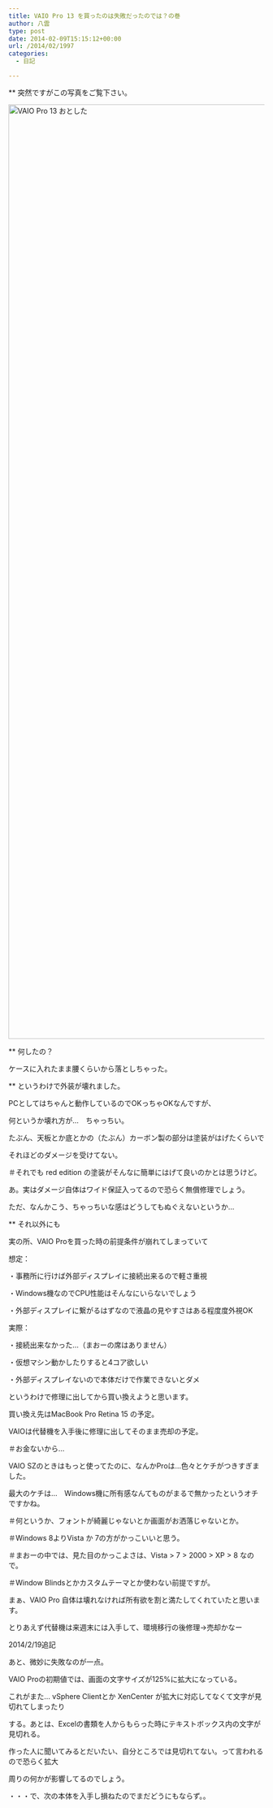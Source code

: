 ```yaml
---
title: VAIO Pro 13 を買ったのは失敗だったのでは？の巻
author: 八雲
type: post
date: 2014-02-09T15:15:12+00:00
url: /2014/02/1997
categories:
  - 日記

---
```

** 突然ですがこの写真をご覧下さい。
  
<!--more-->


  
[<img src="https://obs.maoh.company/yakumoblog/2018/07/2014-02-05-20.46.30.jpg" alt="VAIO Pro 13 おとした" width="3264" height="1840" class="alignnone size-full wp-image-1998" srcset="https://obs.maoh.company/yakumoblog/2018/07/2014-02-05-20.46.30.jpg 3264w, https://obs.maoh.company/yakumoblog/2018/07/2014-02-05-20.46.30-300x169.jpg 300w, https://obs.maoh.company/yakumoblog/2018/07/2014-02-05-20.46.30-768x433.jpg 768w, https://obs.maoh.company/yakumoblog/2018/07/2014-02-05-20.46.30-1024x577.jpg 1024w" sizes="(max-width: 3264px) 100vw, 3264px" />][1]

** 何したの？
  
ケースに入れたまま腰くらいから落としちゃった。

** というわけで外装が壊れました。
  
PCとしてはちゃんと動作しているのでOKっちゃOKなんですが、
  
何というか壊れ方が…　ちゃっちい。
  
たぶん、天板とか底とかの（たぶん）カーボン製の部分は塗装がはげたくらいで
  
それほどのダメージを受けてない。
  
＃それでも red edition の塗装がそんなに簡単にはげて良いのかとは思うけど。

あ。実はダメージ自体はワイド保証入ってるので恐らく無償修理でしょう。
  
ただ、なんかこう、ちゃっちいな感はどうしてもぬぐえないというか…

** それ以外にも
  
実の所、VAIO Proを買った時の前提条件が崩れてしまっていて
  
想定：
  
・事務所に行けば外部ディスプレイに接続出来るので軽さ重視
  
・Windows機なのでCPU性能はそんなにいらないでしょう
  
・外部ディスプレイに繋がるはずなので液晶の見やすさはある程度度外視OK
  
実際：
  
・接続出来なかった…（まおーの席はありません）
  
・仮想マシン動かしたりすると4コア欲しい
  
・外部ディスプレイないので本体だけで作業できないとダメ

というわけで修理に出してから買い換えようと思います。
  
買い換え先はMacBook Pro Retina 15 の予定。
  
VAIOは代替機を入手後に修理に出してそのまま売却の予定。
  
＃お金ないから…

VAIO SZのときはもっと使ってたのに、なんかProは…色々とケチがつきすぎました。
  
最大のケチは…　Windows機に所有感なんてものがまるで無かったというオチですかね。
  
＃何というか、フォントが綺麗じゃないとか画面がお洒落じゃないとか。
  
＃Windows 8よりVista か 7の方がかっこいいと思う。
  
＃まおーの中では、見た目のかっこよさは、Vista > 7 > 2000 > XP > 8 なので。
  
＃Window Blindsとかカスタムテーマとか使わない前提ですが。

まぁ、VAIO Pro 自体は壊れなければ所有欲を割と満たしてくれていたと思います。
  
とりあえず代替機は来週末には入手して、環境移行の後修理→売却かなー

2014/2/19追記
  
あと、微妙に失敗なのが一点。
  
VAIO Proの初期値では、画面の文字サイズが125%に拡大になっている。
  
これがまた… vSphere Clientとか XenCenter が拡大に対応してなくて文字が見切れてしまったり
  
する。あとは、Excelの書類を人からもらった時にテキストボックス内の文字が見切れる。
  
作った人に聞いてみるとだいたい、自分ところでは見切れてない。って言われるので恐らく拡大
  
周りの何かが影響してるのでしょう。

・・・で、次の本体を入手し損ねたのでまだどうにもならず。。

 [1]: https://obs.maoh.company/yakumoblog/2018/07/2014-02-05-20.46.30.jpg